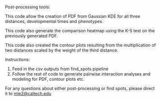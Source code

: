 Post-processing tools: 

This code allow the creation of PDF from Gaussian KDE for all three distances, developmental times and phenotypes.

This code also generate the comparison heatmap using the K-S test on the previously generated PDF. 

This code also created the contour plots resulting from the multiplication of two distances scaled by the weight of the third distance. 

Instructions: 
1. Feed in the csv outputs from find_spots pipeline
2. Follow the rest of code to generate pairwise interaction analyses and modeling for PDF, contour plots etc. 

For any questions about either post-processing or find spots, please direct it to mle2@caltech.edu
